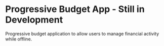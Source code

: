 # Progressive Budget App - Still in Development
Progressive budget application to allow users to manage financial activity while offline.

